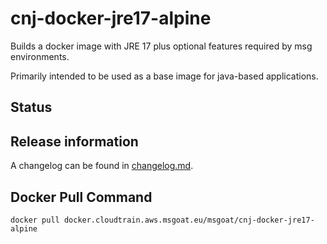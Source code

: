 # cnj-docker-jre17-alpine

Builds a docker image with JRE 17 plus optional features required by msg environments.

Primarily intended to be used as a base image for java-based applications. 

## Status

## Release information

A changelog can be found in [changelog.md](changelog.md).

## Docker Pull Command
`docker pull docker.cloudtrain.aws.msgoat.eu/msgoat/cnj-docker-jre17-alpine`

